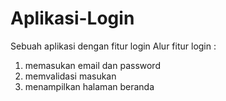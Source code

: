 # Aplikasi-Login
Sebuah aplikasi dengan fitur login
Alur fitur login :
1. memasukan email dan password
2. memvalidasi masukan
3. menampilkan halaman beranda

